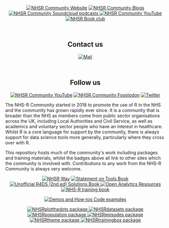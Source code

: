 <p align="center">
<a href="https://nhsrcommunity.com/" target="_blank" rel="noopener noreferrer"> <img alt="NHSR Community Website" src=https://img.shields.io/badge/Website-NHS--R-blue></a> 
<a href="https://nhsrcommunity.com/blogs/blogs/" target="_blank" rel="noopener noreferrer"> <img alt="NHSR Community Blogs" src=https://img.shields.io/badge/Blogs-NHS--R-yellow></a>
<a href="https://soundcloud.com/nhs-r-community" target="_blank" rel="noopener noreferrer"> <img alt="NHSR Community Soundcloud podcasts" src=https://img.shields.io/badge/Podcasts-NHS--R-red> </a>
<a href="https://www.youtube.com/c/NHSRCommunity" target="_blank" rel="noopener noreferrer"> <img alt="NHSR Community YouTube" src=https://img.shields.io/badge/Videos-YouTube-orange> </a>
<a href="https://github.com/nhs-r-community/book_group" target="_blank" rel="noopener noreferrer"> <img alt="NHSR Book club" src=https://img.shields.io/badge/Book--Club-Repo-purple> </a>
</p>

<br> 

<h2 align="center">Contact us</h2>
<p align="center">
<a href="mailto:nhs.rcommunity@nhs.net" target="_blank" rel="noopener noreferrer"> <img alt="Mail" src="https://img.shields.io/badge/-nhs.rcommunity@nhs.net-c14438?style=flat-square&logo=Gmail&logoColor=white&link=mailto:nhs.rcommunity@nhs.net"/> </a> 
</p>

<br> 

<h2 align="center">Follow us</h2>
<p align="center">
<a href="https://www.youtube.com/c/NHSRCommunity" target="_blank" rel="noopener noreferrer"> <img alt="NHSR Community YouTube" img alt="YouTube Channel Subscribers" src="https://img.shields.io/youtube/channel/subscribers/UCMwM-3tg_-Pbx8hKO78q5EA?style=social"></a> 
<a href="https://fosstodon.org/@NHSrCommunity" target="_blank" rel="noopener noreferrer"> <img alt="NHSR Community Fosstodon" src=https://img.shields.io/mastodon/follow/109428963417193764?domain=https%3A%2F%2Ffosstodon.org&style=social></a> 
<a href="https://twitter.com/NHSrCommunity" target="_blank" rel="noopener noreferrer"> <img alt="Twitter" src="https://img.shields.io/twitter/follow/NHSrCommunity" /></a>
</p>  
  
The NHS-R Community started in 2018 to promote the use of R in the NHS and the community has grown rapidly ever since. It is a community that is broader than the NHS as members come from public sector organisations across the UK, including Local Authorities and Civil Service, as well as academics and voluntary sector people who have an interest in healthcare. Whilst R is a core language for support by the community, there is always support for data science tools more generally, particularly where they cross over with R. 

This repository hosts much of the community's work including packages and training materials, whilst the badges above all link to other sites which the community is involved with. Contributions to any work from the NHS-R Community is always very welcome.

<p align="center">
<a href="https://nhsrway.nhsrcommunity.com/" target="_blank" rel="noopener noreferrer"> <img alt="NHSR Way" src=https://img.shields.io/badge/Book-NHSR--Way-blue></a> 
<a href="https://tools.nhsrcommunity.com/" target="_blank" rel="noopener noreferrer"> <img alt="Statement on Tools Book" src=https://img.shields.io/badge/Book-Statement--On--Tools-blue></a> 
<a href=" https://r4ds-solutions.nhsrcommunity.com/" target="_blank" rel="noopener noreferrer"> <img alt="Unofficial R4DS (2nd ed) Solutions Book" src=https://img.shields.io/badge/Book-Unofficial--R4DS--Solutions-blue> </a> 
<a href="https://resources.nhsrcommunity.com/" target="_blank" rel="noopener noreferrer"> <img alt="Open Analytics Resources" src=https://img.shields.io/badge/Book-Open--Analytics--Resources-blue></a> 
<a href="http://training.nhsrcommunity.com/" target="_blank" rel="noopener noreferrer"> <img alt="NHS-R training book" src=https://img.shields.io/badge/Book-NHSR--training--book-blue></a> 
</p>

<p align="center">
<a href="https://github.com/nhs-r-community/demos-and-how-tos" target="_blank" rel="noopener noreferrer"> <img alt="Demos and How-tos Code examples"src=https://img.shields.io/badge/Repo-Demos--How--Tos-green> </a> 
</p>

<p align="center">
<a href="https://github.com/nhs-r-community/NHSRplotthedots" target="_blank" rel="noopener noreferrer"> <img alt="NHSRplotthedots package"src=https://img.shields.io/badge/Package-NHSRplotthedots-white> </a> 
<a href="https://github.com/nhs-r-community/NHSRdatasets" target="_blank" rel="noopener noreferrer"> <img alt="NHSRdatasets package"src=https://img.shields.io/badge/Package-NHSRdatasets-white> </a> 
<a href="https://github.com/nhs-r-community/NHSRpopulation" target="_blank" rel="noopener noreferrer"> <img alt="NHSRpopulation package"src=https://img.shields.io/badge/Package-NHSRpopulation-white> </a> 
<a href="https://github.com/nhs-r-community/NHSRepisodes" target="_blank" rel="noopener noreferrer"> <img alt="NHSRepisodes package"src=https://img.shields.io/badge/Package-NHSRepisodes-white> </a> 
<a href="https://github.com/nhs-r-community/NHSRtheme" target="_blank" rel="noopener noreferrer"> <img alt="NHSRtheme package"src=https://img.shields.io/badge/Package-NHSRtheme-white> </a> 
<a href="https://github.com/nhs-r-community/NHSRtrainingbox" target="_blank" rel="noopener noreferrer"> <img alt="NHSRtrainingbox package"src=https://img.shields.io/badge/Package-NHSRtrainingbox-white> </a> 
</p>

  
<!--
<details>
  <summary><b> Acknowledgements </b></summary>
  
https://shields.io/category/build 
</details> 

-->
